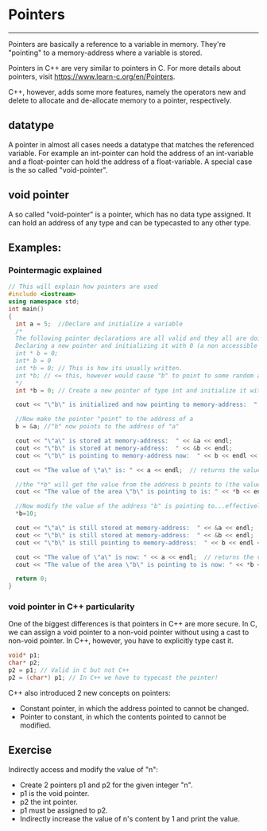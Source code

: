 # Pointers

---

Pointers are basically a reference to a variable in memory. They're "pointing" to a memory-address where a variable is stored.

Pointers in C++ are very similar to pointers in C. For more details about pointers, visit https://www.learn-c.org/en/Pointers.

C++, however, adds some more features, namely the operators new and delete to allocate and de-allocate memory to a pointer, respectively.

## datatype

A pointer in almost all cases needs a datatype that matches the referenced variable. For example an int-pointer can hold the address of an int-variable and a float-pointer can hold the address of a float-variable. A special case is the so called "void-pointer".

## void pointer

A so called "void-pointer" is a pointer, which has no data type assigned. It can hold an address of any type and can be typecasted to any other type.

## Examples:

### Pointermagic explained

```cpp
// This will explain how pointers are used
#include <iostream>
using namespace std;
int main()
{
  int a = 5;  //Declare and initialize a variable
  /*
  The following pointer declarations are all valid and they all are doing the same:
  Declaring a new pointer and initializing it with 0 (a non accessible memory address) for safety-reasons.
  int * b = 0;
  int* b = 0
  int *b = 0; // This is how its usually written.
  int *b; // <= this, however would cause "b" to point to some random address which might be unsafe.
  */
  int *b = 0; // Create a new pointer of type int and initialize it with 0

  cout << "\"b\" is initialized and now pointing to memory-address:  " << b << endl << endl;

  //Now make the pointer "point" to the address of a
  b = &a; //"b" now points to the address of "a"

  cout << "\"a\" is stored at memory-address:  " << &a << endl;
  cout << "\"b\" is stored at memory-address:  " << &b << endl;
  cout << "\"b\" is pointing to memory-address now:  " << b << endl << endl;

  cout << "The value of \"a\" is: " << a << endl;  // returns the value of a

  //the "*b" will get the value from the address b points to (the value of a)
  cout << "The value of the area \"b\" is pointing to is: " << *b << endl << endl << endl;

  //Now modify the value of the address "b" is pointing to...effectively changing the value of "a"
  *b=10;

  cout << "\"a\" is still stored at memory-address:  " << &a << endl;
  cout << "\"b\" is still stored at memory-address:  " << &b << endl;
  cout << "\"b\" is still pointing to memory-address:  " << b << endl << endl;

  cout << "The value of \"a\" is now: " << a << endl;  // returns the value of a
  cout << "The value of the area \"b\" is pointing to is now: " << *b << endl << endl;

  return 0;
}
```

### void pointer in C++ particularity

One of the biggest differences is that pointers in C++ are more secure. In C, we can assign a void pointer to a non-void pointer without using a cast to non-void pointer. In C++, however, you have to explicitly type cast it.

```cpp
void* p1;
char* p2;
p2 = p1; // Valid in C but not C++
p2 = (char*) p1; // In C++ we have to typecast the pointer!
```

C++ also introduced 2 new concepts on pointers:

- Constant pointer, in which the address pointed to cannot be changed.
- Pointer to constant, in which the contents pointed to cannot be modified.

## Exercise

Indirectly access and modify the value of "n":

- Create 2 pointers p1 and p2 for the given integer "n".
- p1 is the void pointer.
- p2 the int pointer.
- p1 must be assigned to p2.
- Indirectly increase the value of n's content by 1 and print the value.
